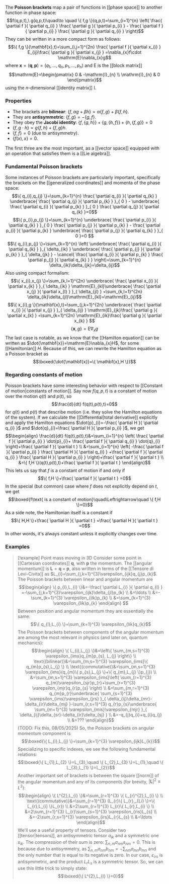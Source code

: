 The **Poisson brackets** map a pair of functions in [[phase space]] to another function in phase space:
$$f(q,p,t),\ g(q,p,t)\quad\to \quad \{ f,g \}(q,p,t)=\sum_{i=1}^{n} \left( \frac{ \partial f }{ \partial q_{i} } \frac{ \partial g }{ \partial p_{i} } - \frac{ \partial f }{ \partial p_{i} } \frac{ \partial g }{ \partial q_{i} }  \right)$$
They can be written in a more compact form as follows:
$$\{ f,g \}(\mathbf{x},t)=\sum_{i,j=1}^{2n} \frac{ \partial f }{ \partial x_{i} } E_{ij}\frac{ \partial g }{ \partial x_{j} } =\nabla_{x}f\cdot \mathrm{E}\nabla_{x}g$$
where $\mathbf{x}=(\mathbf{q},\mathbf{p})=(q_{1},\ldots,q_{n},p_{1},\ldots,p_{n})$ and $\mathrm{E}$ is the [[block matrix]]
$$\mathrm{E}=\begin{pmatrix}
0 & -\mathrm{I}_{n} \\
\mathrm{I}_{n} & 0
\end{pmatrix}$$
using the $n$-dimensional [[identity matrix]] $\mathrm{I}$.
### Properties
- The brackets are **bilinear**: $\{ f,\alpha g+\beta h \}=\alpha \{ f,g \}+\beta \{ f,h \}$.
- They are **antisymmetric**: $\{ f,g \}=-\{ g,f \}$.
- They obey the **Jacobi identity**: $\{ f,\{ g,h \} \}+\{ g, \{ h,f \} \}+\{ h, \{ f,g \} \}=0$
- $\{ f,g\cdot h \}=g\{ f,h \}+\{ f,g \}h$.
- $\{f,f\}=0$ (due to antisymmetry).
- $\{f(x),x\}=0$.

The first three are the most important, as a [[vector space]] equipped with an operation that satisfies them is a [[Lie algebra]].
### Fundamental Poisson brackets
Some instances of Poisson brackets are particularly important, specifically the brackets on the [[generalized coordinates]] and momenta of the phase space:
$$\{ q_{i},q_{j} \}=\sum_{k=1}^{n} \frac{ \partial q_{i} }{ \partial q_{k} } \underbrace{ \frac{ \partial q_{j} }{ \partial p_{k} } }_{ 0 } - \underbrace{ \frac{ \partial q_{i} }{ \partial p_{k} } }_{ 0 } \frac{ \partial q_{j} }{ \partial q_{k} }=0$$
$$\{ p_{i},p_{j} \}=\sum_{k=1}^{n} \underbrace{ \frac{ \partial p_{i} }{ \partial q_{k} } }_{ 0 } \frac{ \partial p_{j} }{ \partial p_{k} } - \frac{ \partial p_{i} }{ \partial p_{k} } \underbrace{ \frac{ \partial p_{j} }{ \partial q_{k} } }_{ 0 }=0 $$
$$\{ q_{i},p_{j} \}=\sum_{k=1}^{n} \left( \underbrace{ \frac{ \partial q_{i} }{ \partial q_{k} } }_{ \delta_{ik} } \underbrace{ \frac{ \partial p_{j} }{ \partial p_{k} } }_{ \delta_{jk} } - \cancel{ \frac{ \partial q_{i} }{ \partial p_{k} } \frac{ \partial p_{j} }{ \partial q_{k} } }  \right)=\sum_{k=1}^{n} \delta_{ik}\delta_{jk}=\delta_{ij}$$
Also using compact formalism:
$$\{ x_{i},x_{j} \}=\sum_{k,l=1}^{2n} \underbrace{ \frac{ \partial x_{i} }{ \partial x_{k} } }_{ \delta_{ik} } \mathrm{E}_{kl}\underbrace{ \frac{ \partial x_{j} }{ \partial x_{l} } }_{ \delta_{jl} } =\sum_{k,l=1}^{2n} \delta_{ik}\delta_{jl}\mathrm{E}_{kl}=\mathrm{E}_{ij}$$
$$\{ x_{i},g \}(\mathbf{x},t)=\sum_{j,k=1}^{2n} \underbrace{ \frac{ \partial x_{i} }{ \partial x_{j} } }_{ \delta_{ij} } \mathrm{E}_{jk}\frac{ \partial g }{ \partial x_{k} } =\sum_{k=1}^{2n} \mathrm{E}_{ik}\frac{ \partial g }{ \partial x_{k} } $$
$$\{ \mathbf{x},g \}=\mathrm{E}\nabla_{x}g$$
The last case is notable, as we know that the [[Hamilton equation]] can be written as $\dot{\mathbf{x}}=\mathrm{E}\nabla_{x}H$, for some [[Hamiltonian]] $H$. Because of this, we can rewrite the Hamilton equation as a Poisson bracket as
$$\boxed{\dot{\mathbf{x}}=\{ \mathbf{x},H \}}$$
### Regarding constants of motion
Poisson brackets have some interesting behavior with respect to [[Constant of motion|constants of motion]]. Say now $f(q,p,t)$ is a constant of motion over the motion $q(t)$ and $p(t)$, so
$$\frac{d}{dt} f(q(t),p(t),t)=0$$
for $q(t)$ and $p(t)$ that describe motion (i.e. they solve the Hamilton equations of the system). If we calculate the [[Differential|total derivative]] explicitly and apply the Hamilton equations $\dot{p}_{i}=-\frac{ \partial H }{ \partial q_{i} }$ and $\dot{q}_{i}=\frac{ \partial H }{ \partial p_{i} }$, we get
$$\begin{align}
\frac{d}{dt} f(q(t),p(t),t)&=\sum_{i=1}^{n} \left( \frac{ \partial f }{ \partial p_{i} } \dot{p}_{i}+ \frac{ \partial f }{ \partial q_{i} } \dot{q}_{i} \right)+\frac{ \partial f }{ \partial t }  \\
&=\sum_{i=1}^{n} \left( -\frac{ \partial f }{ \partial p_{i} } \frac{ \partial H }{ \partial q_{i} } +\frac{ \partial f }{ \partial q_{i} } \frac{ \partial H }{ \partial p_{i} }  \right)+\frac{ \partial f }{ \partial t }  \\
&=\{ f,H \}(q(t),p(t),t)+\frac{ \partial f }{ \partial t } 
\end{align}$$
This lets us say that $f$ is a constant of motion if and only if
$$\{ f,H \}+\frac{ \partial f }{ \partial t } =0$$
In the special (but common) case where $f$ does not explicitly depend on $t$, we get
$$\boxed{f\text{ is a constant of motion}\quad\Leftrightarrow\quad \{ f,H \}=0}$$
As a side note, the Hamiltonian itself is a constant if
$$\{ H,H \}+\frac{ \partial H }{ \partial t } =\frac{ \partial H }{ \partial t } =0$$
In other words, it's always constant unless it explicitly changes over time.
### Examples
> [!example] Point mass moving in 3D
> Consider some point in [[Cartesian coordinates]] $\mathbf{q}$, with $\mathbf{p}$ the momentum. The [[angular momentum]] is $\mathbf{L}=\mathbf{q}\times \mathbf{p}$, also written in terms of the [[Tensore di Levi-Civita]] as $L_{i}=\sum_{j,k=1}^{3}\varepsilon_{ijk}q_{j}p_{k}$. The Poisson brackets between linear and angular momentum are
> $$\begin{align}
> \{ p_{l},L_{i} \}&=-\frac{ \partial L_{i} }{ \partial q_{l} } =-\sum_{j,k=1}^{3}\varepsilon_{ijk}\delta_{jl}p_{k} \\
> &=\ldots \\
> &=-\sum_{k=1}^{3} \varepsilon_{ilk}p_{k} \\
> &=\sum_{k=1}^{3} \varepsilon_{lik}p_{k}
> \end{align} $$
> Between position and angular momentum they are essentially the same:
> $$\{ q_{l},L_{i} \}=\sum_{k=1}^{3} \varepsilon_{lik}q_{k}$$
> The Poisson brackets between components of the angular momentum are among the most relevant in physics (and later on, quantum mechanics):
> $$\begin{align}
> \{ L_{i},L_{j} \}&=\left\{  \sum_{m,s=1}^{3} \varepsilon_{ims}q_{m}p_{s}, L_{j}  \right\} \\
> \text{(bilinear)}&=\sum_{m,s=1}^{3} \varepsilon_{ims}\{ q_{m}p_{s},L_{j} \} \\
> \text{(commutative)}&=\sum_{m,s=1}^{3} \varepsilon_{ims}(q_{m}\{ p_{s},L_{j} \}+\{ q_{m},L_{j} \}p_{j}) \\
> &=\sum_{m,s=1}^{3} \varepsilon_{ims}\left( \sum_{r=1}^{3} q_{m}\varepsilon_{sjr}p_{r}+\sum_{r=1}^{3} \varepsilon_{mjr}q_{r}p_{s} \right) \\
> &=\sum_{m,r=1}^{3} q_{m}p_{r}\underbrace{ \sum_{s=1}^{3} \varepsilon_{ims}\varepsilon_{jrs} }_{ \delta_{ij}\delta_{mr}-\delta_{ir}\delta_{mj} }-\sum_{r,s=1}^{3} q_{r}p_{s}\underbrace{ \sum_{m=1}^{3} \varepsilon_{mis}\varepsilon_{mjr} }_{ \delta_{ij}\delta_{sr}-\delta_{ir}\delta_{sj} } \\
> &=-q_{j}q_{i}+q_{i}q_{j} \\
> &=???
> \end{align}$$
> (TODO: Fix this, 08/05/2025) So, the Poisson brackets on angular momentum component is
> $$\boxed{\{ L_{i},L_{j} \}=\sum_{k=1}^{3} \varepsilon_{ijk}L_{k}}$$
> Specializing to specific indexes, we see the following fundamental relations:
> $$\boxed{\{ L_{1},L_{2} \}=L_{3},\quad \{ L_{2},L_{3} \}=L_{1},\quad \{ L_{3},L_{1} \}=L_{2}}$$
> Another important set of brackets is between the square [[norm]] of the angular momentum and any of its components (for brevity, $\lvert \mathbf{L} \rvert^{2}\equiv L^{2}$):
> $$\begin{align}
> \{ L^{2},L_{i} \}&=\sum_{r=1}^{3} \{ L_{r}^{2},L_{i} \} \\
> \text{(commutative)}&=\sum_{r=1}^{3} (L_{r}\{ L_{r},_{Li} \}+\{ L_{r},L_{i} \}L_{r}) \\
> &=2\sum_{r=1}^{3} L_{r}\{ L_{r},L_{i} \} \\
> &=2\sum_{r=1}^{3} L_{r}\sum_{s=1}^{3} \varepsilon_{ris}L_{s} \\
> &=-2\sum_{r,s=1}^{3} \varepsilon_{irs}L_{r}L_{s} \\
> &=\ldots
> \end{align}$$
> We'll use a useful property of tensors. Consider two [[tensor|tensors]], an antisymmetric tensor $a_{lk}$ and a symmetric one $s_{lk}$. The *compression* of their sum is zero: $\sum_{n,m}a_{nm}s_{nm}=0$. This is because due to antisymmetry, as $\sum_{n,m}a_{nm}b_{nm}=-\sum_{nm}a_{mn}b_{mn}$ and the only number that is equal to its negative is zero. In our case, $\varepsilon_{irs}$ is antisymmetric, and the product $L_{r}L_{s}$ is a symmetric tensor. So, we can use this little trick to simply state:
> $$\boxed{\{ L^{2},L_{i} \}=0}$$
